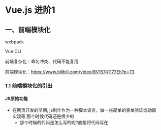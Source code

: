 # Vue.js 进阶1

## 一、前端模块化

webpack

Vue CLI

前端复杂化：命名冲突、代码不能复用

前端模块化：https://www.bilibili.com/video/BV15741177Eh?p=73

### 1.1 前端模块化的引出

#### JS原始功能

- 在网页开发的早期, js制作作为一种脚本语言，做一些简单的表单验证或动画
  实现等,那个时候代码还是很少的
  - 那个时候的代码是怎么写的呢?直接将代码写在<script>标签中即可
- 随着ajax异步请求的出现,慢慢形成了前后端的分离
  - 客户端需要完成的事情越来越多,代码量也是与日俱增
  - 为了应对代码量的剧增,我们通常会将代码组织在多个js文件中,进行维护
  - 但是这种维护方式,依然不能避免一些灾难性的问题
- 比如全局变量同名问题：看右边的例子
- 另外,这种代码的编写方式对js文件的依赖顺序几乎是强制性的
  - 但是当js文件过多,比如有几十个的时候,弄清楚它们的顺序是一件比较头痛的事情
  - 而且即使你弄清楚顺序了,也不能避免上面出现的这种尴尬问题的发生

#### 模块化雏形

- **匿名函数(闭包) =>解决命名冲突问题**
  - aaa.js文件中，我们使用匿名函数

```js
(function () {
    //导出的对象
    var obj = {};
    //对象
    var name = 'xiaoming';
    var age = 18;

    //自定义函数
    function sum(num1, num2) {
        return num1 + num2;
    }

    var flag = true;
    if (flag) {
        console.log(sum(1, 2))
    }
    //空的obj对象动态添加flag、sum属性
    obj.flag = flag;
    obj.sum = sum;

    return obj
})()
```

```js
/*只解决了闭包，没解决代码复用 => 无法引用aaa.js*/
;(function () {
    //1.想使用aaa.js中的flag
    if (flag){
        console.log("小明哈哈哈")
    }
    //2.想使用aaa.js中的sum()
    console.log(sum(3,4));
})()
```

- 但是如果我们希望在main.js文件中,用到flag ,应该如何处理呢?
  - 显然,另外一个文件中不容易使用,因为flag是一个局部变量。
  - 解决方案：使用模块作为出口

<!--aaa.js-->

```js
var moduleA = (function () {
    //导出的对象
    var obj = {};
    //对象
    var name = 'xiaoming';
    var age = 18;

    //自定义函数
    function sum(num1, num2) {
        return num1 + num2;
    }

    var flag = true;
    if (flag) {
        console.log(sum(10, 20))
    }
    //空的obj对象动态添加flag、sum属性
    obj.flag = flag;
    obj.sum = sum;

    return obj //导出
})()
```

<!--main.js-->

```js
(function () {
    //1.想使用aaa.js中的flag
    if (moduleA.flag){
        console.log("小明哈哈哈")
    }
    //2.想使用aaa.js中的sum()
    console.log(moduleA.sum(2,1));

    //3.想使用bbb.js中的flag
    if (moduleB.flag){
        console.log("小红哈哈哈")
    }
    //4.想使用bbb.js中的sum()
    console.log(moduleB.sum(3,4));
})()
```

- 我们做了什么事情呢?
  - 非常简单,在匿名函数内部,定义一个对象。
  - 给对象添加各种需要暴露到外面的属性和方法(不需要暴露的直接定义即可)。
  - 最后将这个对象返回,并且在外面使用了一个MoudleA接受。
- 接下来,我们在man.js中怎么使用呢?
  - 我们只需要使用属于自己模块的属性和方法即可
- 这就是模块最基础的封装,事实上模块的封装还有很多高级的话题:
  - 但是我们这里就是要认识一下为什么需要模块 ,以及模块的原始雏形。
  - 幸运的是,前端模块化开发已经有了很多既有的规范,以及对应的实现方案。

- 常见的模块化规范:
  - CommonJS、AMD、CMD ,也有ES6的Modules



#### CommonJS

模块化的核心：导入、导出

##### CommonsJS 导入导出(了解)

Commons导出

```js
/...代码/
//commonsJS导出
moduleA.exports = {
    flagA: flag,
    sumA: sum
}
```

Commons导入

```js
//commonsJS导入
//写法1
var aaa = require('./aaa.js')
var flag = aaa.flagA
var sum = aaa.sumA
//写法2
var {flag, sum} = require('./aaa.js')
```



### 1.2 ES6导入导出

- 我们使用export指令导出了模块对外提供的接口,下面我们就可以通过import命令来加载对应的这个模块了
- 我们需要在HTML代码中引入两个js文件,并且类型需要设置为module
- `type="module"`，意味着每个.js都是独立的模块，不可以直接引用，需要导入导出

```html
<script src="js/aaa.js" type="module"></script>
<script src="js/bbb.js" type="module"></script>
<script src="js/main.js" type="module"></script>
```

- aaa.js用来对外export

```js
//导出的对象
var obj = {};
//对象
var name = 'xiaoming';
var age = 18;
var flag = true;

//自定义函数
function sum(num1, num2) {
    return num1 + num2;
}

if (flag) {
    console.log(sum(10, 20))
}

//ES6导出方式1
export {
    flag, age, name,sum
}
//ES6导出方式2
export var money = 1000.0
export var height = 185
```

- import指令用于导入模块中的内容,比如main.js的代码

```js
/* 导入 */
import f, {name,age,flag,sum} from "./aaa";

sum(20,30);
console.log(name)
console.log(age)
console.log(flag)

/* 导入 */
import {height,money} from "./aaa";

console.log(height);
console.log(money);
```

- export default

某些情况下, 一个模块中包含某个的功能,我们并不希望给这个功能命名,而且让导入者可以自己来命名
这个时候就可以使用`export default`

```js
//ES6导出方式3:export default
const address = 'beijing';
export default address //export default导出的属性唯一

/*function f() {
    console.log("hello world");
}
export default f*/ //export default导出的函数唯一
```

> 另外，需要注意:
> export default在同一个模块中,不允许同时存在多个。



- 如果我们希望某个模块中所有的信息都导入，一个个导入显然有些麻烦: 
  - 通过可以导入模块中所有的export变量
  - 但是通常情况下我们需要给起一个别名,方便后续的使用

```js
import {所有属性、方法、类} from './aaa.js'

import * as aaa from './aaa'
aaa.money
aaa.height
aaa.mul()
aaa.Person
```



### 1.3 WebPack

#### 学习目标

- [ ] **认识webpack**
- [ ] **webpack的安装**
- [ ] **webpack的起步**
- [ ] **webpack的配置**
- [ ] **loader的使用**
- [ ] **webpack中配置Vue**
- [ ] **plugin的使用**
- [ ] **搭建本地服务器**

